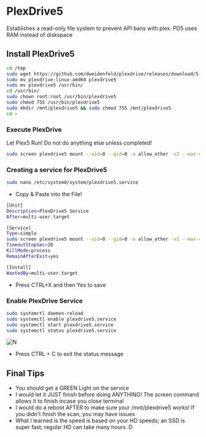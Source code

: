 # PlexDrive5
Establishes a read-only file system to prevent API bans with plex.  PD5 uses RAM instead of diskspace

## Install PlexDrive5
```sh
cd /tmp
sudo wget https://github.com/dweidenfeld/plexdrive/releases/download/5.0.0/plexdrive-linux-amd64
sudo mv plexdrive-linux-amd64 plexdrive5
sudo mv plexdrive5 /usr/bin/
cd /usr/bin/
sudo chown root:root /usr/bin/plexdrive5
sudo chmod 755 /usr/bin/plexdrive5
sudo mkdir /mnt/plexdrive5 && sudo chmod 755 /mnt/plexdrive5
cd ~
```
### Execute PlexDrive
Let Plex5 Run! Do not do anything else unless completed!

```sh
sudo screen plexdrive5 mount --uid=0 --gid=0 -o allow_other -v2 --max-chunks=200 /mnt/plexdrive5
```

### Creating a service for PlexDrive5

```sh
sudo nano /etc/systemd/system/plexdrive5.service
```

- Copy & Paste into the File!

```sh
[Unit]
Description=PlexDrive5 Service
After=multi-user.target

[Service]
Type=simple
sudo screen plexdrive5 mount --uid=0 --gid=0 -o allow_other -v2 --max-chunks=200 /mnt/plexdrive5
TimeoutStopSec=20
KillMode=process
RemainAfterExit=yes

[Install]
WantedBy=multi-user.target
```

- Press CTRL+X and then Yes to save

### Enable PlexDrive Service

```sh
sudo systemctl daemon-reload
sudo systemctl enable plexdrive5.service
sudo systemctl start plexdrive5.service
sudo systemctl status plexdrive5.service
```

![N](https://image.ibb.co/cVBFFm/Snip20171021_2.png)

- Press CTRL + C to exit the status message

## Final Tips
- You should get a GREEN Light on the service
- I would let it JUST finish before doing ANYTHING! The screen command allows it to finish incase you close terminal
- I would do a reboot AFTER to make sure your /mnt/plexdrive5 works! If you didn't finish the scan, you may have issues
- What I learned is the speed is based on your HD speeds; an SSD is super fast; regular HD can take many hours :D

